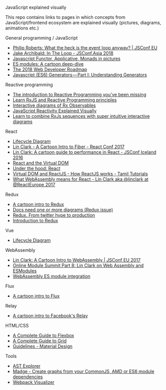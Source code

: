 JavaScript explained visually

This repo contains links to pages in which concepts from JavaScript/frontend ecosystem are explained visually (pictures, diagrams, animations etc.)


General programming / JavaScript 
* [Philip Roberts: What the heck is the event loop anyway? | JSConf EU](https://www.youtube.com/watch?v=8aGhZQkoFbQ)
* [Jake Archibald: In The Loop - JSConf.Asia 2018](https://www.youtube.com/watch?v=cCOL7MC4Pl0)
* [Javascript Functor, Applicative, Monads in pictures](https://medium.com/@tzehsiang/javascript-functor-applicative-monads-in-pictures-b567c6415221)
* [ES modules: A cartoon deep-dive](https://hacks.mozilla.org/2018/03/es-modules-a-cartoon-deep-dive/)
* [The 2018 Web Developer Roadmap](https://codeburst.io/the-2018-web-developer-roadmap-826b1b806e8d)
* [Javascript (ES6) Generators — Part I: Understanding Generators](https://medium.com/@hidace/javascript-es6-generators-part-i-understanding-generators-93dea22bf1b)

Reactive programming
* [The introduction to Reactive Programming you've been missing](https://gist.github.com/staltz/868e7e9bc2a7b8c1f754)
* [Learn RxJS and Reactive Programming principles](https://reactive.how/)
* [Interactive diagrams of Rx Observables](http://rxmarbles.com/)
* [JavaScript Reactivity Explained Visually](https://www.youtube.com/watch?v=7Cjb7Xj8fEI)
* [Learn to combine RxJs sequences with super intuitive interactive diagrams](https://blog.angularindepth.com/learn-to-combine-rxjs-sequences-with-super-intuitive-interactive-diagrams-20fce8e6511)

React
* [Lifecycle Diagram](http://projects.wojtekmaj.pl/react-lifecycle-methods-diagram/)
* [Lin Clark - A Cartoon Intro to Fiber - React Conf 2017](https://www.youtube.com/watch?v=ZCuYPiUIONs)
* [Lin Clark: A cartoon guide to performance in React - JSConf Iceland 2016](https://www.youtube.com/watch?v=NGxVLnJKhP8)
* [React and the Virtual DOM](https://www.youtube.com/watch?v=BYbgopx44vo)
* [Under the hood: React](https://bogdan-lyashenko.github.io/Under-the-hood-ReactJS/)
* [Virtual DOM and ReactJS - How ReactJS works - Tamil Tutorials](https://www.youtube.com/watch?v=S-m8axqtUDE)
* [What WebAssembly means for React - Lin Clark aka @linclark at @ReactEurope 2017](https://www.youtube.com/watch?v=3GHJ4cbxsVQ)

Redux
* [A cartoon intro to Redux](https://code-cartoons.com/a-cartoon-intro-to-redux-3afb775501a6)
* [Docs need one or more diagrams (Redux issue)](https://github.com/reduxjs/redux/issues/653#issuecomment-216844781)
* [Redux. From twitter hype to production](http://slides.com/jenyaterpil/redux-from-twitter-hype-to-production#/23)
* [Introduction to Redux](https://www.youtube.com/watch?v=ky4CzcSt2tQ)

Vue
* [Lifecycle Diagram](https://vuejs.org/v2/guide/instance.html#Lifecycle-Diagram)

WebAssembly
* [Lin Clark: A Cartoon Intro to WebAssembly | JSConf EU 2017](https://www.youtube.com/watch?v=HktWin_LPf4)
* [Online Module Summit Part 8: Lin Clark on Web Assembly and ESModules](https://www.youtube.com/watch?v=cKRg6H5_aRE)
* [WebAssembly ES module integration](https://www.youtube.com/watch?v=qR_b5gajwug)

Flux
* [A cartoon intro to Flux](https://code-cartoons.com/a-cartoon-guide-to-flux-6157355ab207)

Relay
* [A cartoon intro to Facebook's Relay](https://code-cartoons.com/a-cartoon-intro-to-facebook-s-relay-part-1-3ec1a127bca5)

HTML/CSS
* [A Complete Guide to Flexbox](https://css-tricks.com/snippets/css/a-guide-to-flexbox/)
* [A Complete Guide to Grid](https://css-tricks.com/snippets/css/complete-guide-grid/)
* [Guidelines - Material Design](https://material.io/design/guidelines-overview/)

Tools
* [AST Explorer](https://astexplorer.net/)
* [Madge - Create graphs from your CommonJS, AMD or ES6 module dependencies](https://github.com/pahen/madge)
* [Webpack Visualizer](https://chrisbateman.github.io/webpack-visualizer/)
